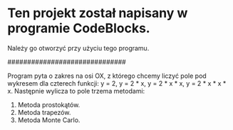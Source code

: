 # Ten projekt został napisany w programie CodeBlocks.
Należy go otworzyć przy użyciu tego programu.

##############################

Program pyta o zakres na osi OX, z którego chcemy liczyć pole pod wykresem dla czterech funkcji: y = 2, y = 2 * x, y = 2 * x * x, y = 2 * x * x * x.
Następnie wylicza to pole trzema metodami:

1. Metoda prostokątów.
2. Metoda trapezów.
3. Metoda Monte Carlo.
